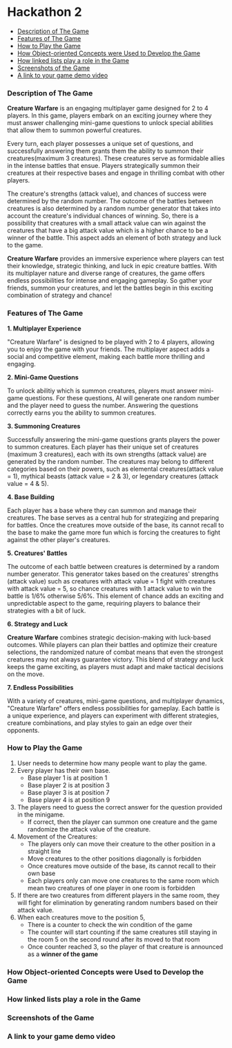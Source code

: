 # Hackathon 2 #

- [Description of The Game](#description-of-the-game)
- [Features of The Game](#features-of-the-game)
- [How to Play the Game](#how-to-play-the-game)
- [How Object-oriented Concepts were Used to Develop the Game](#how-object-oriented-concepts-were-used-to-develop-the-game)
- [How linked lists play a role in the Game](#how-linked-lists-play-a-role-in-the-game)
- [Screenshots of the Game](#screenshots-of-the-game)
- [A link to your game demo video](#a-link-to-your-game-demo-video)




### Description of The Game ###

**Creature Warfare** is an engaging multiplayer game designed for 2 to 4 players. In this game, players embark on an exciting journey where they must answer challenging mini-game questions to unlock special abilities that allow them to summon powerful creatures.

Every turn, each player possesses a unique set of questions, and successfully answering them grants them the ability to summon their creatures(maximum 3 creatures). These creatures serve as formidable allies in the intense battles that ensue. Players strategically summon their creatures at their respective bases and engage in thrilling combat with other players.

The creature's strengths (attack value), and chances of success were determined by the random number. The outcome of the battles between creatures is also determined by a random number generator that takes into account the creature's individual chances of winning. So, there is a possibility that creatures with a small attack value can win against the creatures that have a big attack value which is a higher chance to be a winner of the battle. This aspect adds an element of both strategy and luck to the game.

**Creature Warfare** provides an immersive experience where players can test their knowledge, strategic thinking, and luck in epic creature battles. With its multiplayer nature and diverse range of creatures, the game offers endless possibilities for intense and engaging gameplay. So gather your friends, summon your creatures, and let the battles begin in this exciting combination of strategy and chance!

### Features of The Game ###

**1. Multiplayer Experience**

"Creature Warfare" is designed to be played with 2 to 4 players, allowing you to enjoy the game with your friends. The multiplayer aspect adds a social and competitive element, making each battle more thrilling and engaging.

**2. Mini-Game Questions**

To unlock abilitiy which is summon creatures, players must answer mini-game questions. For these questions, AI will generate one random number and the player need to guess the number. Answering the questions correctly earns you the ability to summon creatures.

**3. Summoning Creatures**

Successfully answering the mini-game questions grants players the power to summon creatures. Each player has their unique set of creatures (maximum 3 creatures), each with its own strengths (attack value) are generated by the random number. The creatures may belong to different categories based on their powers, such as elemental creatures(attack value = 1), mythical beasts (attack value = 2 & 3), or legendary creatures (attack value = 4 & 5).

**4. Base Building**

Each player has a base where they can summon and manage their creatures. The base serves as a central hub for strategizing and preparing for battles. Once the creatures move outside of the base, its cannot recall to the base to make the game more fun which is forcing the creatures to fight against the other player's creatures. 

**5. Creatures' Battles**

The outcome of each battle between creatures is determined by a random number generator. This generator takes based on the creatures' strengths (attack value) such as creatures with attack value = 1 fight with creatures with attack value = 5, so chance creatures with 1 attack value to win the battle is 1/6% otherwise  5/6%. This element of chance adds an exciting and unpredictable aspect to the game, requiring players to balance their strategies with a bit of luck.

**6. Strategy and Luck**

**Creature Warfare** combines strategic decision-making with luck-based outcomes. While players can plan their battles and optimize their creature selections, the randomized nature of combat means that even the strongest creatures may not always guarantee victory. This blend of strategy and luck keeps the game exciting, as players must adapt and make tactical decisions on the move.

**7. Endless Possibilities**

With a variety of creatures, mini-game questions, and multiplayer dynamics, "Creature Warfare" offers endless possibilities for gameplay. Each battle is a unique experience, and players can experiment with different strategies, creature combinations, and play styles to gain an edge over their opponents.


### How to Play the Game ###

1. User needs to determine how many people want to play the game.
2. Every player has their own base.
   - Base player 1 is at position 1
   - Base player 2 is at position 3
   - Base player 3 is at position 7
   - Base player 4 is at position 9
3. The players need to guess the correct answer for the question provided in the minigame.
   - If correct, then the player can summon one creature and the game randomize the attack value of the creature.
4. Movement of the Creatures:
   - The players only can move their creature to the other position in a straight line
   - Move creatures to the other positions diagonally is forbidden
   - Once creatures move outside of the base, its cannot recall to their own base
   - Each players only can move one creatures to the same room which mean two creatures of one player in one room is forbidden
5. If there are two creatures from different players in the same room, they will fight for elimination by generating random numbers based on their attack value.
6. When each creatures move to the position 5,
   - There is a counter to check the win condition of the game
   - The counter will start counting if the same creatures still staying in the room 5 on the second round after its moved to that room
   - Once counter reached 3, so the player of that creature is announced as a **winner of the game**

### How Object-oriented Concepts were Used to Develop the Game ###

### How linked lists play a role in the Game ###

### Screenshots of the Game ###

### A link to your game demo video ###
